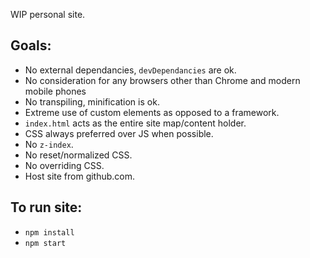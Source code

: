 WIP personal site.

## Goals:

- No external dependancies, `devDependancies` are ok.
- No consideration for any browsers other than Chrome and modern mobile phones
- No transpiling, minification is ok.
- Extreme use of custom elements as opposed to a framework.
- `index.html` acts as the entire site map/content holder.
- CSS always preferred over JS when possible.
- No `z-index`.
- No reset/normalized CSS.
- No overriding CSS.
- Host site from github.com.

## To run site:

- `npm install`
- `npm start`
